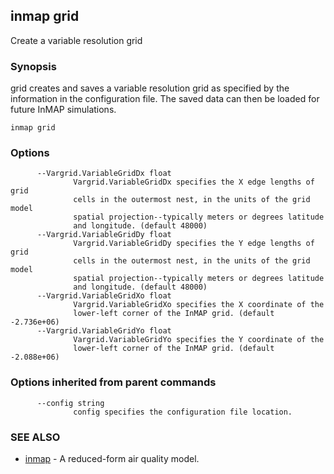 ## inmap grid

Create a variable resolution grid

### Synopsis


grid creates and saves a variable resolution grid as specified by the
information in the configuration file. The saved data can then be loaded
for future InMAP simulations.

```
inmap grid
```

### Options

```
      --Vargrid.VariableGridDx float   
              Vargrid.VariableGridDx specifies the X edge lengths of grid
              cells in the outermost nest, in the units of the grid model
              spatial projection--typically meters or degrees latitude
              and longitude. (default 48000)
      --Vargrid.VariableGridDy float   
              Vargrid.VariableGridDy specifies the Y edge lengths of grid
              cells in the outermost nest, in the units of the grid model
              spatial projection--typically meters or degrees latitude
              and longitude. (default 48000)
      --Vargrid.VariableGridXo float   
              Vargrid.VariableGridXo specifies the X coordinate of the
              lower-left corner of the InMAP grid. (default -2.736e+06)
      --Vargrid.VariableGridYo float   
              Vargrid.VariableGridYo specifies the Y coordinate of the
              lower-left corner of the InMAP grid. (default -2.088e+06)
```

### Options inherited from parent commands

```
      --config string   
              config specifies the configuration file location.
```

### SEE ALSO
* [inmap](inmap.md)	 - A reduced-form air quality model.

